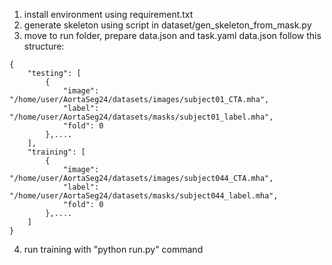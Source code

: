 
1. install environment using requirement.txt
2. generate skeleton using script in dataset/gen_skeleton_from_mask.py
3. move to run folder, prepare data.json and task.yaml
data.json follow this structure:
```
{
    "testing": [
        {
            "image": "/home/user/AortaSeg24/datasets/images/subject01_CTA.mha",
            "label": "/home/user/AortaSeg24/datasets/masks/subject01_label.mha",
            "fold": 0
        },....
    ],
    "training": [
        {
            "image": "/home/user/AortaSeg24/datasets/images/subject044_CTA.mha",
            "label": "/home/user/AortaSeg24/datasets/masks/subject044_label.mha",
            "fold": 0
        },....
    ]
}
```


4. run training with "python run.py" command

